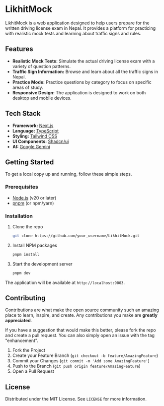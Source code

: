 # LikhitMock

LikhitMock is a web application designed to help users prepare for the written driving license exam in Nepal. It provides a platform for practicing with realistic mock tests and learning about traffic signs and rules.

## Features

*   **Realistic Mock Tests:** Simulate the actual driving license exam with a variety of question patterns.
*   **Traffic Sign Information:** Browse and learn about all the traffic signs in Nepal.
*   **Practice Mode:** Practice questions by category to focus on specific areas of study.
*   **Responsive Design:** The application is designed to work on both desktop and mobile devices.

## Tech Stack

*   **Framework:** [Next.js](https://nextjs.org/)
*   **Language:** [TypeScript](https://www.typescriptlang.org/)
*   **Styling:** [Tailwind CSS](https://tailwindcss.com/)
*   **UI Components:** [Shadcn/ui](https://ui.shadcn.com/)
*   **AI:** [Google Gemini](https://ai.google.dev/)

## Getting Started

To get a local copy up and running, follow these simple steps.

### Prerequisites

*   [Node.js](https://nodejs.org/) (v20 or later)
*   [pnpm](https://pnpm.io/) (or npm/yarn)

### Installation

1.  Clone the repo
    ```sh
    git clone https://github.com/your_username/LikhitMock.git
    ```
2.  Install NPM packages
    ```sh
    pnpm install
    ```
3.  Start the development server
    ```sh
    pnpm dev
    ```

The application will be available at `http://localhost:9003`.

## Contributing

Contributions are what make the open source community such an amazing place to learn, inspire, and create. Any contributions you make are **greatly appreciated**.

If you have a suggestion that would make this better, please fork the repo and create a pull request. You can also simply open an issue with the tag "enhancement".

1.  Fork the Project
2.  Create your Feature Branch (`git checkout -b feature/AmazingFeature`)
3.  Commit your Changes (`git commit -m 'Add some AmazingFeature'`)
4.  Push to the Branch (`git push origin feature/AmazingFeature`)
5.  Open a Pull Request

## License

Distributed under the MIT License. See `LICENSE` for more information.